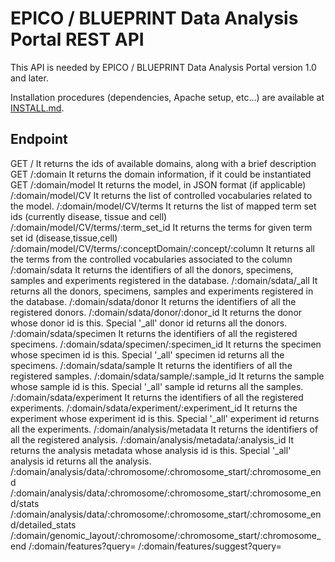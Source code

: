 EPICO / BLUEPRINT Data Analysis Portal REST API
=======================================

This API is needed by EPICO / BLUEPRINT Data Analysis Portal version 1.0 and later.

Installation procedures (dependencies, Apache setup, etc...) are available at [INSTALL.md](INSTALL.md).

Endpoint
--------

GET /	It returns the ids of available domains, along with a brief description
GET /:domain	It returns the domain information, if it could be instantiated
GET /:domain/model	It returns the model, in JSON format (if applicable)
/:domain/model/CV	It returns the list of controlled vocabularies related to the model.
/:domain/model/CV/terms	It returns the list of mapped term set ids (currently disease, tissue and cell)
/:domain/model/CV/terms/:term_set_id	It returns the terms for given term set id (disease,tissue,cell)
/:domain/model/CV/terms/:conceptDomain/:concept/:column	It returns all the terms from the controlled vocabularies associated to the column
/:domain/sdata	It returns the identifiers of all the donors, specimens, samples and experiments registered in the database.
/:domain/sdata/_all	It returns all the donors, specimens, samples and experiments registered in the database.
/:domain/sdata/donor	It returns the identifiers of all the registered donors.
/:domain/sdata/donor/:donor_id	It returns the donor whose donor id is this. Special '_all' donor id returns all the donors.
/:domain/sdata/specimen	It returns the identifiers of all the registered specimens.
/:domain/sdata/specimen/:specimen_id	It returns the specimen whose specimen id is this. Special '_all' specimen id returns all the specimens.
/:domain/sdata/sample	It returns the identifiers of all the registered samples.
/:domain/sdata/sample/:sample_id	It returns the sample whose sample id is this. Special '_all' sample id returns all the samples.
/:domain/sdata/experiment	It returns the identifiers of all the registered experiments.
/:domain/sdata/experiment/:experiment_id	It returns the experiment whose experiment id is this. Special '_all' experiment id returns all the experiments.
/:domain/analysis/metadata	It returns the identifiers of all the registered analysis.
/:domain/analysis/metadata/:analysis_id	It returns the analysis metadata whose analysis id is this. Special '_all' analysis id returns all the analysis.
/:domain/analysis/data/:chromosome/:chromosome_start/:chromosome_end
/:domain/analysis/data/:chromosome/:chromosome_start/:chromosome_end/stats
/:domain/analysis/data/:chromosome/:chromosome_start/:chromosome_end/detailed_stats
/:domain/genomic_layout/:chromosome/:chromosome_start/:chromosome_end
/:domain/features?query=
/:domain/features/suggest?query=
